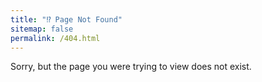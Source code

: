 ```yaml
---
title: "⁉️ Page Not Found"
sitemap: false
permalink: /404.html
---
```


Sorry, but the page you were trying to view does not exist.